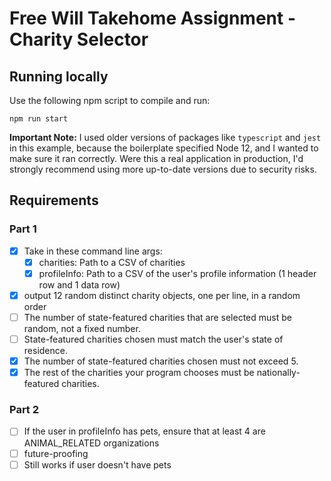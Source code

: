 # Free Will Takehome Assignment - Charity Selector

## Running locally
Use the following npm script to compile and run:

``` shell
npm run start
```

**Important Note:** I used older versions of packages like `typescript` and `jest` in this example, because the boilerplate specified Node 12, and I wanted to make sure it ran correctly. Were this a real application in production, I'd strongly recommend using more up-to-date versions due to security risks.

## Requirements

### Part 1

- [X] Take in these command line args:
    - [X] charities: Path to a CSV of charities
    - [X] profileInfo: Path to a CSV of the user's profile information (1 header row and 1 data row)
- [X] output 12 random distinct charity objects, one per line, in a random order
- [ ] The number of state-featured charities that are selected must be random, not a fixed number. 
- [ ] State-featured charities chosen must match the user's state of residence. 
- [X] The number of state-featured charities chosen must not exceed 5. 
- [X] The rest of the charities your program chooses must be nationally-featured charities.

### Part 2

- [ ] If the user in profileInfo has pets, ensure that at least 4 are ANIMAL_RELATED organizations
- [ ] future-proofing
- [ ] Still works if user doesn't have pets
